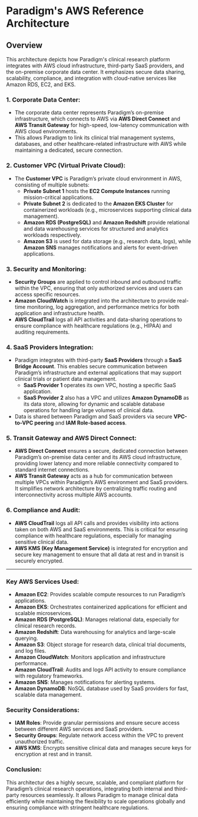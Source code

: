 # Paradigm's AWS Reference Architecture

## Overview
This architecture depicts how Paradigm's clinical research platform integrates with AWS cloud infrastructure, third-party SaaS providers, and the on-premise corporate data center. It emphasizes secure data sharing, scalability, compliance, and integration with cloud-native services like Amazon RDS, EC2, and EKS. 

### 1. **Corporate Data Center**:
- The corporate data center represents Paradigm’s on-premise infrastructure, which connects to AWS via **AWS Direct Connect** and **AWS Transit Gateway** for high-speed, low-latency communication with AWS cloud environments.
- This allows Paradigm to link its clinical trial management systems, databases, and other healthcare-related infrastructure with AWS while maintaining a dedicated, secure connection.

### 2. **Customer VPC (Virtual Private Cloud)**:
- The **Customer VPC** is Paradigm’s private cloud environment in AWS, consisting of multiple subnets:
  - **Private Subnet 1** hosts the **EC2 Compute Instances** running mission-critical applications.
  - **Private Subnet 2** is dedicated to the **Amazon EKS Cluster** for containerized workloads (e.g., microservices supporting clinical data management).
  - **Amazon RDS (PostgreSQL)** and **Amazon Redshift** provide relational and data warehousing services for structured and analytics workloads respectively.
  - **Amazon S3** is used for data storage (e.g., research data, logs), while **Amazon SNS** manages notifications and alerts for event-driven applications.
  
### 3. **Security and Monitoring**:
- **Security Groups** are applied to control inbound and outbound traffic within the VPC, ensuring that only authorized services and users can access specific resources.
- **Amazon CloudWatch** is integrated into the architecture to provide real-time monitoring, log aggregation, and performance metrics for both application and infrastructure health.
- **AWS CloudTrail** logs all API activities and data-sharing operations to ensure compliance with healthcare regulations (e.g., HIPAA) and auditing requirements.

### 4. **SaaS Providers Integration**:
- Paradigm integrates with third-party **SaaS Providers** through a **SaaS Bridge Account**. This enables secure communication between Paradigm’s infrastructure and external applications that may support clinical trials or patient data management.
  - **SaaS Provider 1** operates its own VPC, hosting a specific SaaS application.
  - **SaaS Provider 2** also has a VPC and utilizes **Amazon DynamoDB** as its data store, allowing for dynamic and scalable database operations for handling large volumes of clinical data.
- Data is shared between Paradigm and SaaS providers via secure **VPC-to-VPC peering** and **IAM Role-based access**.

### 5. **Transit Gateway and AWS Direct Connect**:
- **AWS Direct Connect** ensures a secure, dedicated connection between Paradigm’s on-premise data center and its AWS cloud infrastructure, providing lower latency and more reliable connectivity compared to standard internet connections.
- **AWS Transit Gateway** acts as a hub for communication between multiple VPCs within Paradigm’s AWS environment and SaaS providers. It simplifies network architecture by centralizing traffic routing and interconnectivity across multiple AWS accounts.

### 6. **Compliance and Audit**:
- **AWS CloudTrail** logs all API calls and provides visibility into actions taken on both AWS and SaaS environments. This is critical for ensuring compliance with healthcare regulations, especially for managing sensitive clinical data.
- **AWS KMS (Key Management Service)** is integrated for encryption and secure key management to ensure that all data at rest and in transit is securely encrypted.

---

### **Key AWS Services Used**:
- **Amazon EC2**: Provides scalable compute resources to run Paradigm’s applications.
- **Amazon EKS**: Orchestrates containerized applications for efficient and scalable microservices.
- **Amazon RDS (PostgreSQL)**: Manages relational data, especially for clinical research records.
- **Amazon Redshift**: Data warehousing for analytics and large-scale querying.
- **Amazon S3**: Object storage for research data, clinical trial documents, and log files.
- **Amazon CloudWatch**: Monitors application and infrastructure performance.
- **Amazon CloudTrail**: Audits and logs API activity to ensure compliance with regulatory frameworks.
- **Amazon SNS**: Manages notifications for alerting systems.
- **Amazon DynamoDB**: NoSQL database used by SaaS providers for fast, scalable data management.

### **Security Considerations**:
- **IAM Roles**: Provide granular permissions and ensure secure access between different AWS services and SaaS providers.
- **Security Groups**: Regulate network access within the VPC to prevent unauthorized traffic.
- **AWS KMS**: Encrypts sensitive clinical data and manages secure keys for encryption at rest and in transit.

### **Conclusion**:
This architectur des a highly secure, scalable, and compliant platform for Paradigm’s clinical research operations, integrating both internal and third-party resources seamlessly. It allows Paradigm to manage clinical data efficiently while maintaining the flexibility to scale operations globally and ensuring compliance with stringent healthcare regulations.
